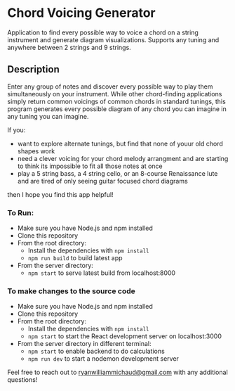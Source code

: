 
# Chord Voicing Generator 
Application to find every possible way to voice a chord on a string instrument and generate diagram visualizations. Supports any tuning and anywhere between 2 strings and 9 strings.

## Description
Enter any group of notes and discover every possible way to play them simultaneously on your instrument. 
While other chord-finding applications simply return common voicings of common chords in standard tunings, this program generates every possible diagram of any chord you can imagine in any tuning you can imagine.

If you:
  - want to explore alternate tunings, but find that none of youur old chord shapes work
  - need a clever voicing for your chord melody arrangment and are starting to think its impossible to fit all those notes at once
  - play a 5 string bass, a 4 string cello, or an 8-course Renaissance lute and are tired of only seeing guitar focused chord diagrams

then I hope you find this app helpful!

    
### To Run:

- Make sure you have Node.js and npm installed
- Clone this repository
- From the root directory:
  - Install the dependencies with `npm install`
  - `npm run build` to build latest app
- From the server directory:
  - `npm start` to serve latest build from localhost:8000

### To make changes to the source code
- Make sure you have Node.js and npm installed
- Clone this repository
- From the root directory:
  - Install the dependencies with `npm install`
  - `npm start` to start the React development server on localhost:3000
- From the server directory in different terminal:
  - `npm start` to enable backend to do calculations
  - `npm run dev` to start a nodemon development server

Feel free to reach out to ryanwilliammichaud@gmail.com with any additional questions!


